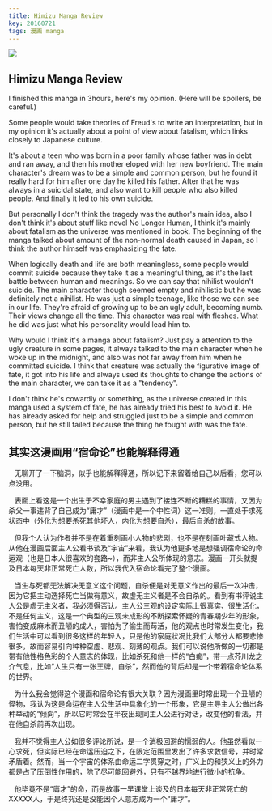 ```yaml
---
title: Himizu Manga Review
key: 20160721
tags: 漫画 manga
---
```

![](https://cdn.discordapp.com/attachments/447635828496138241/482948312077697025/s2849533.png)

## Himizu Manga Review

I finished this manga in 3hours, here's my opinion. (Here will be spoilers, be careful.)

Some people would take theories of Freud's to write an interpretation, but in my opinion it's actually about a point of view about fatalism, which links closely to Japanese culture.

It's about a teen who was born in a poor family whose father was in debt and ran away, and then his mother eloped with her new boyfriend. The main character's dream was to be a simple and common person, but he found it really hard for him after one day he killed his father. After that he was always in a suicidal state, and also want to kill people who also killed people. And finally it led to his own suicide.

But personally I don't think the tragedy was the author's main idea, also I don't think it's about stuff like novel No Longer Human, I think it's mainly about fatalism as the universe was mentioned in book. The beginning of the manga talked about amount of the non-normal death caused in Japan, so I think the author himself was emphasizing the fate.

When logically death and life are both meaningless, some people would commit suicide because they take it as a meaningful thing, as it's the last battle between human and meanings. So we can say that nihilist wouldn't suicide. The main character though seemed empty and nihilistic but he was definitely not a nihilist. He was just a simple teenage, like those we can see in our life. They're afraid of growing up to be an ugly adult, becoming numb. Their views change all the time. This character was real with fleshes. What he did was just what his personality would lead him to.

Why would I think it's a manga about fatalism? Just pay a attention to the ugly creature in some pages, it always talked to the main character when he woke up in the midnight, and also was not far away from him when he committed suicide. I think that creature was actually the figurative image of fate, it got into his life and always used its thoughts to change the actions of the main character, we can take it as a "tendency".

I don't think he's cowardly or something, as the universe created in this manga used a system of fate, he has already tried his best to avoid it. He has already asked for help and struggled just to be a simple and common person, but he still failed because the thing he fought with was the fate.

## 其实这漫画用“宿命论”也能解释得通


   无聊开了一下脑洞，似乎也能解释得通，所以记下来留着给自己以后看，您可以点没用。

   表面上看这是一个出生于不幸家庭的男主遇到了接连不断的糟糕的事情，又因为杀父一事违背了自己成为“庸才”（漫画中是一个中性词）这一准则，一直处于求死状态中（外化为想要杀死其他坏人，内化为想要自杀），最后自杀的故事。

   但我个人认为作者并不是在着重刻画小人物的悲剧，也不是在刻画叶藏式人物。从他在漫画后面主人公看书谈及“宇宙”来看，我认为他更多地是想强调宿命论的命运观（也是日本人很喜欢的套路~），而非主人公所体现的意志。漫画一开头就提及日本每天非正常死亡人数，所以我代入宿命论看完了整个漫画。

   当生与死都无法解决无意义这个问题，自杀便是对无意义作出的最后一次冲击，因为它把主动选择死亡当做有意义，故虚无主义者是不会自杀的。看到有书评说主人公是虚无主义者，我必须得否认。主人公三观的设定实际上很真实、很生活化，不是任何主义，这是一个典型的三观未成形的不断探索怀疑的青春期少年的形象，害怕变成麻木而丑陋的成人，害怕为了偷生而苟活，他的观点也时常发生变化，我们生活中可以看到很多这样的年轻人，只是他的家庭状况比我们大部分人都要悲惨很多，故而容易引向种种空虚、悲观、刻薄的观点。我们可以说他所做的一切都是带有他性格色彩的个人意志的体现，比如杀死和他一样的“白痴”，带一点芥川龙之介气息，比如“人生只有一张王牌，自杀”，然而他的背后却是一个带着宿命论体系的世界。

   为什么我会觉得这个漫画和宿命论有很大关联？因为漫画里时常出现一个丑陋的怪物，我认为这是命运在主人公生活中具象化的一个形象，它是主导主人公做出各种举动的“倾向”，所以它时常会在半夜出现同主人公进行对话，改变他的看法，并在他自杀前再次出现。

   我并不觉得主人公如很多评论所说，是一个消极回避的懦弱的人。他虽然看似一心求死，但实际已经在命运压迫之下，在限定范围里发出了许多求救信号，并时常矛盾着。然而，当一个宇宙的体系由命运二字贯穿之时，广义上的和狭义上的外力都是占了压倒性作用的，除了尽可能回避外，只有不越界地进行微小的抗争。

   他毕竟不是“庸才”的命，而是故事一早课堂上谈及的日本每天非正常死亡的XXXXX人，于是终究还是没能因个人意志成为一个“庸才”。
